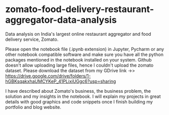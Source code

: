 # zomato-food-delivery-restaurant-aggregator-data-analysis
Data analysis on India's largest online restaurant aggregator and food delivery service, Zomato. 

Please open the notebook file (.ipynb extension) in Jupyter, Pycharm or any other notebook compatible software and make sure you have all the python packages mentioned in the notebook installed on your system. 
Github doesn't allow uploading large files, hence I couldn't upload the zomato dataset. Please download the dataset from my GDrive link ->> https://drive.google.com/drive/folders/1-hGBKsqakxhaUMCYKeP_41PLixiUGgc6?usp=sharing

I have described about Zomato's business, the business problem, the solution and my insights in the notebook.
I will explain my projects in great details with good graphics and code snippets once I finish building my portfolio and blog website. 
